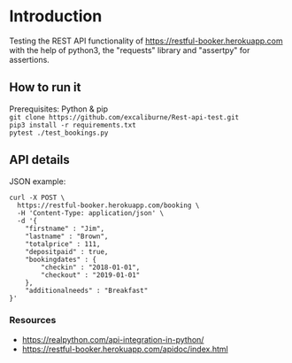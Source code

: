 # Introduction
Testing the REST API functionality of https://restful-booker.herokuapp.com with the help of python3, the "requests" library and "assertpy" for assertions.

## How to run it
Prerequisites: Python & pip <br>
`git clone https://github.com/excaliburne/Rest-api-test.git` <br>
`pip3 install -r requirements.txt` <br>
`pytest ./test_bookings.py` <br>

## API details
JSON example:
```
curl -X POST \
  https://restful-booker.herokuapp.com/booking \
  -H 'Content-Type: application/json' \
  -d '{
    "firstname" : "Jim",
    "lastname" : "Brown",
    "totalprice" : 111,
    "depositpaid" : true,
    "bookingdates" : {
        "checkin" : "2018-01-01",
        "checkout" : "2019-01-01"
    },
    "additionalneeds" : "Breakfast"
}'
```

### Resources
- https://realpython.com/api-integration-in-python/
- https://restful-booker.herokuapp.com/apidoc/index.html 
